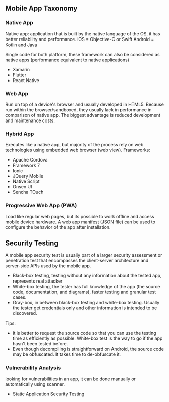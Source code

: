 ## Mobile App Taxonomy
### Native App
Native app: application that is built by the native language of the OS, it has better reliability and performance.
iOS = Objective-C or Swift
Android = Kotlin and Java

Single code for both platform, these framework can also be considered as native apps (performance equivalent to native applications)
- Xamarin
- Flutter
- React Native

### Web App
Run on top of a device's browser and usually developed in HTML5. Because run within the browser/sandboxed, they usually lack in performance in comparison of native app. The biggest advantage is reduced development and maintenance costs.

### Hybrid App
Executes like a native app, but majority of the process rely on web technologies using embedded web browser (web view). Frameworks:
- Apache Cordova
- Framework 7
- Ionic
- JQuery Mobile
- Native Script
- Onsen UI
- Sencha TOuch

### Progressive Web App (PWA)
Load like regular web pages, but its possible to work offline and access mobile device hardware. A web app manifest (JSON file) can be used to configure the behavior of the app after installation.


## Security Testing
A mobile app security test is usually part of a larger security assessment or penetration test that encompasses the client-server architecture and server-side APIs used by the mobile app.
- Black-box testing, testing without any information about the tested app, represents real attacker
- White-box testing, the tester has full knowledge of the app (the source code, documentation, and diagrams), faster testing and granular test cases.
- Gray-box, in between black-box testing and white-box testing. Usually the tester get credentials only and other information is intended to be discovered.

Tips:
- it is better to request the source code so that you can use the testing time as efficiently as possible. White-box test is the way to go if the app hasn't been tested before.
- Even though decompiling is straightforward on Android, the source code may be obfuscated. It takes time to de-obfuscate it.

### Vulnerability Analysis
looking for vulnerabilities in an app, it can be done manually or automatically using scanner.
- Static Application Security Testing 